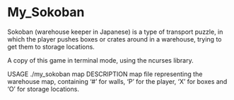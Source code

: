 # My_Sokoban

Sokoban (warehouse keeper in Japanese) is a type of transport puzzle, in which
the player pushes boxes or crates around in a warehouse, trying to get them to
storage locations.



A copy of this game in terminal mode, using the ncurses library.



USAGE
./my_sokoban map
DESCRIPTION
map file representing the warehouse map, containing ‘#’ for walls,
‘P’ for the player, ‘X’ for boxes and ‘O’ for storage locations.
